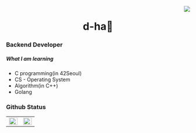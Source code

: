 <div align="right">
<img src="https://komarev.com/ghpvc/?username=p0tt3r-iOS&&style=flat-square" align="right" />
</div>  

<h1 align="center">
d-ha👋
</h1>
  
  ### Backend Developer
  ##### What I am learning
  <!--* <img src="https://img.shields.io/badge/Swift-FA7343?style=flat-square&logo=swift&logoColor=white"/></a>-->
  * C programming(in 42Seoul)
  * CS - Operating System
  * Algorithm(in C++)
  * Golang



### Github Status
<table><tr><td valign="top" width="50%">

<img src="https://github-readme-stats.vercel.app/api?username=Devdha&show_icons=true&count_private=true&hide_border=true" align="left" style="width: 100%" />

</td><td valign="top" width="50%">

<img src="https://github-readme-stats.vercel.app/api/top-langs/?username=Devdha&hide_border=true&layout=compact" align="left" style="width: 100%" />

</td></tr></table>  

<br/>  

<!--
**Devdha/Devdha** is a ✨ _special_ ✨ repository because its `README.md` (this file) appears on your GitHub profile.

Here are some ideas to get you started:

- 🔭 I’m currently working on ...
- 🌱 I’m currently learning ...
- 👯 I’m looking to collaborate on ...
- 🤔 I’m looking for help with ...
- 💬 Ask me about ...
- 📫 How to reach me: ...
- 😄 Pronouns: ...
- ⚡ Fun fact: ...
-->
